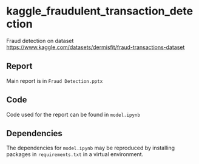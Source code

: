 # kaggle_fraudulent_transaction_detection

Fraud detection on dataset https://www.kaggle.com/datasets/dermisfit/fraud-transactions-dataset

## Report

Main report is in `Fraud Detection.pptx`

## Code

Code used for the report can be found in `model.ipynb`

## Dependencies

The dependencies for `model.ipynb` may be reproduced by installing packages in `requirements.txt` in a virtual environment.
